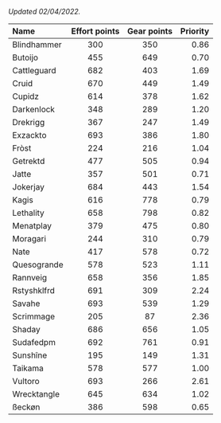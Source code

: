 
_Updated 02/04/2022._

| Name | Effort points | Gear points | Priority |
|:-----|:-------------:|:-----------:|---------:|
|Blindhammer|300|350|0.86|
|Butoijo|455|649|0.70|
|Cattleguard|682|403|1.69|
|Cruid|670|449|1.49|
|Cupidz|614|378|1.62|
|Darkenlock|348|289|1.20|
|Drekrigg|367|247|1.49|
|Exzackto|693|386|1.80|
|Fròst|224|216|1.04|
|Getrektd|477|505|0.94|
|Jatte|357|501|0.71|
|Jokerjay|684|443|1.54|
|Kagis|616|778|0.79|
|Lethality|658|798|0.82|
|Menatplay|379|475|0.80|
|Moragari|244|310|0.79|
|Nate|417|578|0.72|
|Quesogrande|578|523|1.11|
|Rannveig|658|356|1.85|
|Rstyshklfrd|691|309|2.24|
|Savahe|693|539|1.29|
|Scrimmage|205|87|2.36|
|Shaday|686|656|1.05|
|Sudafedpm|692|761|0.91|
|Sunshîne|195|149|1.31|
|Taikama|578|577|1.00|
|Vultoro|693|266|2.61|
|Wrecktangle|645|634|1.02|
|ßeckøn|386|598|0.65|